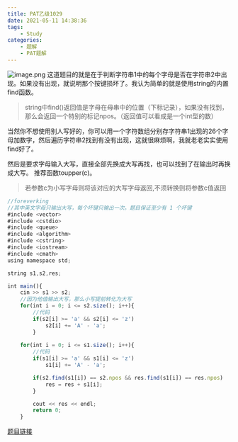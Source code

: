 ```yaml
---
title: PAT乙级1029
date: 2021-05-11 14:38:36
tags: 
    - Study
categories: 
    - 题解
    - PAT题解
---
```


![image.png](https://p3-juejin.byteimg.com/tos-cn-i-k3u1fbpfcp/b432678f9fe04d25bb3f946dafc8dc05~tplv-k3u1fbpfcp-watermark.image)
这道题目的就是在于判断字符串1中的每个字母是否在字符串2中出现。如果没有出现，就说明那个按键损坏了。我认为简单的就是使用string的内置find函数。
> string中find()返回值是字母在母串中的位置（下标记录），如果没有找到，那么会返回一个特别的标记npos。（返回值可以看成是一个int型的数）

当然你不想使用别人写好的，你可以用一个字符数组分别存字符串1出现的26个字母加数字，然后遍历字符串2找到有没有出现，这就很麻烦啊，我就老老实实使用find好了。

然后是要求字母输入大写，直接全部先换成大写再找，也可以找到了在输出时再换成大写。
推荐函数toupper(c)。
> 若参数c为小写字母则将该对应的大写字母返回,不须转换则将参数c值返回

```js
//foreverking
//其中英文字母只输出大写，每个坏键只输出一次。题目保证至少有 1 个坏键
#include <vector>
#include <cstdio>
#include <queue>
#include <algorithm>
#include <cstring>
#include <iostream>
#include <cmath>
using namespace std;

string s1,s2,res;

int main(){
    cin >> s1 >> s2;
    //因为他值输出大写，那么小写提前转化为大写
    for(int i = 0; i <= s2.size(); i++){
        //代码
        if(s2[i] >= 'a' && s2[i] <= 'z')
            s2[i] += 'A' - 'a';
        }
    
    for(int i = 0; i <= s1.size(); i++){
        //代码
        if(s1[i] >= 'a' && s1[i] <= 'z')
            s1[i] += 'A' - 'a';

        if(s2.find(s1[i]) == s2.npos && res.find(s1[i]) == res.npos)
            res = res + s1[i];
        }

        cout << res << endl;
        return 0;
    }

```
[题目链接](https://pintia.cn/problem-sets/994805260223102976/problems/994805292322111488)